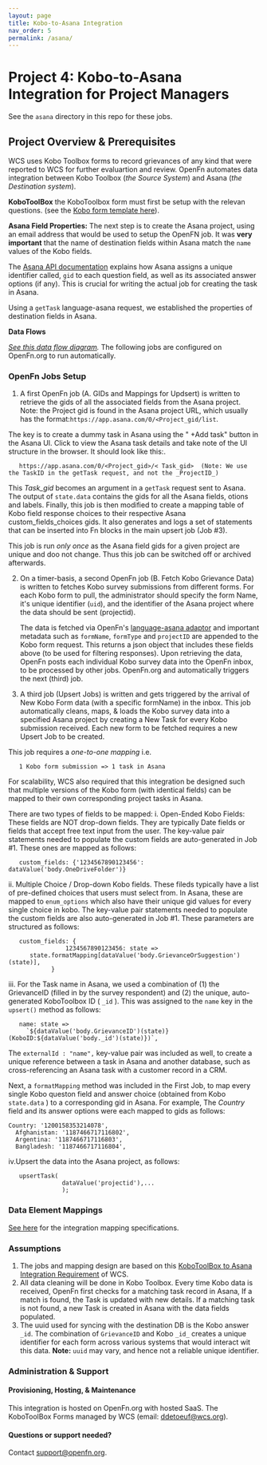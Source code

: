```yaml
---
layout: page
title: Kobo-to-Asana Integration
nav_order: 5
permalink: /asana/
---
```


# Project 4: Kobo-to-Asana Integration for Project Managers

See the `asana` directory in this repo for these jobs. 

## Project Overview & Prerequisites

WCS uses Kobo Toolbox forms to record grievances of any kind that were reported to WCS for further evaluartion and review.  OpenFn automates data integration between Kobo
Toolbox (_the Source System_) and Asana (_the Destination system_).

**KoboToolBox**
the KoboToolbox form must first be setup with the relevan questions. (see the [Kobo form template here](https://ee.kobotoolbox.org/x/ZsQtnyuY)).


**Asana Field Properties:**
 The next step is to create the Asana project, using an email address that would be used to setup the OpenFN job. 
It was **very important** that the name of  destination fields within Asana match the `name` values of the Kobo fields.

 The [Asana API documentation](https://developers.asana.com/docs) explains how Asana assigns a unique identifier called, `gid` to each question field, as well as its associated answer options (if any). This is crucial for writing the actual job for creating the task in Asana.

Using a `getTask` language-asana request, we established the properties of destination fields in Asana.

**Data Flows**

*[See this data flow diagram](https://lucid.app/documents/view/6221fa37-411d-49d2-93e7-b889c4f06511).* The following jobs are configured on OpenFn.org to run automatically.



### OpenFn Jobs Setup
 
1. A first OpenFn job (A. GIDs and Mappings for Updsert) is written to retrieve the gids of all the associated fields from the Asana project. Note: the Project gid is found in the Asana project URL, which usually has the format:`https://app.asana.com/0/<Project_gid/list`. 

The key is to create a dummy task in Asana using the " +Add task" button in the Asana UI. Click to view the Asana task details and take note of the UI structure in the browser. It should look like this:. 

       https://app.asana.com/0/<Project_gid>/< Task_gid>  (Note: We use the TaskID in the getTask request, and not the _ProjectID_)

This *Task_gid* becomes an argument in a `getTask` request sent to Asana. The output of `state.data` contains the gids for all the Asana fields, otions and labels. Finally, this job is then modified to  create a mapping table of Kobo field response choices to their respective Asana custom_fields_choices gids. It also generates and logs a set of statements that can be inserted into Fn blocks in the main upsert job (Job #3).

This job is run *only once* as the Asana field gids for a given project are unique and doo not change. Thus this job can be switched off or archived afterwards.
   
2. On a timer-basis, a second OpenFn job (B. Fetch Kobo Grievance Data) is written to fetches Kobo survey submissions from different forms. For each Kobo form to pull, the administrator should specify the form Name, it's unique identifier (`uid`), and the identifier of the Asana project where the data should be sent (projectid). 
   
   The data is fetched via OpenFn's [language-asana adaptor](https://github.com/OpenFn/language-asana) and important metadata such as `formName`, `formType` and `projectID` are appended to the Kobo form request. This returns a json object that includes these fields above (to be used for filtering responses).
  Upon retrieving the data, OpenFn posts each individual Kobo survey data into the OpenFn inbox, to be processed by other jobs.
   OpenFn.org and automatically triggers the next (third) job.
   
3. A third job (Upsert Jobs) is written and gets triggered by the arrival of New Kobo Form data  (with a specific formName) in the inbox. This job automatically cleans, maps, & loads the Kobo survey data into a specified Asana project by creating a New Task for every Kobo submission received. Each new form to be fetched requires a new Upsert Job to be created.

This job requires a  *one-to-one mapping* i.e. 

       1 Kobo form submission => 1 task in Asana 

For scalability, WCS also required that this integration be designed such that multiple versions of the Kobo form (with identical fields) can be mapped to their own corresponding project tasks in Asana. 

There are two types of fields to be mapped:
i. Open-Ended Kobo Fields: These fields are NOT drop-down fields. They are typically Date fields or fields that accept free text input from the user. The key-value pair statements needed to populate the custom fields are auto-generated in Job #1. These ones are mapped as follows: 

       custom_fields: {'1234567890123456': dataValue('body.OneDriveFolder')} 

ii. Multiple Choice / Drop-down Kobo fields. These fileds typically have a list of pre-defined choices that users must select from. In Asana, these are mapped to `enum_options` which also have their unique gid values for every single choice in kobo. The key-value pair statements needed to populate the custom fields are also auto-generated in Job #1. These parameters are structured as follows:

       custom_fields: {
                    1234567890123456: state =>
          state.formatMapping[dataValue('body.GrievanceOrSuggestion')(state)],
                }  

iii. For the Task name in Asana, we used a combination of (1) the GrievanceID (filled in by the survey respondent) and (2) the unique, auto-generated KoboToolbox ID ( `_id` ). This was assigned to the `name` key in the `upsert()` method as follows:

       name: state =>
         `${dataValue('body.GrievanceID')(state)} (KoboID:${dataValue('body._id')(state)})`, 

The `externalId : "name",` key-value pair was included as well, to create a unique reference between a task in Asana and another database, such as cross-referencing an Asana task with a customer record in a CRM.

Next, a `formatMapping` method was included in the First Job, to map every single Kobo queston field and answer choice (obtained from Kobo `state.data` ) to a corresponding gid in Asana. For example, The *Country* field and its answer options were each mapped to gids as follows:

   
    Country: '1200158353214078',
      Afghanistan: '1187466717116802',
      Argentina: '1187466717116803',
      Bangladesh: '1187466717116804', 
   


iv.Upsert the data into the Asana project, as follows:

       upsertTask(
                   dataValue('projectid'),...
                   );

### Data Element Mappings

[See here](https://docs.google.com/spreadsheets/d/18AXoD-ABl8gAGDpJHiBkK8oDP6YrEsF4/edit?usp=drive_web&ouid=102832098624169374758&rtpof=true) for the integration mapping specifications. 


### Assumptions

1. The jobs and mapping design are based on this [KoboToolBox to Asana Integration Requirement](https://docs.google.com/document/d/1blAjAyZ1UfDI-3zDdf38sXYqevroGQVHxOkFWseNTS4/edit#) of WCS.
2. All data cleaning will be done in Kobo Toolbox. Every time Kobo data is
   received, OpenFn first checks for a matching task record in Asana, If a match is found, the Task is updated with new details. If a matching task is not found, a new Task is created in Asana with the data fields populated.
3. The uuid used for syncing with the destination DB is the Kobo answer `_id`. The combination of `GrievanceID` and Kobo `_id_` creates a unique identifier for each form across various systems that would interact wit this data. **Note:** `uuid` may vary, and hence not a reliable unique identifier.


### Administration & Support
#### Provisioning, Hosting, & Maintenance
This integration is hosted on OpenFn.org with hosted SaaS. The KoboToolBox Forms managed by WCS (email: ddetoeuf@wcs.org).

####  Questions or support needed?
Contact support@openfn.org. 
